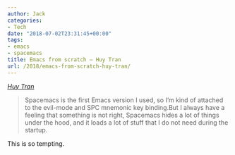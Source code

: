 ```yaml
---
author: Jack
categories:
- Tech
date: "2018-07-02T23:31:45+00:00"
tags:
- emacs
- spacemacs
title: Emacs from scratch – Huy Tran
url: /2018/emacs-from-scratch-huy-tran/
---
```

_[Huy Tran][1]_

> Spacemacs is the first Emacs version I used, so I&#8217;m kind of attached to the evil-mode and SPC mnemonic key binding.But I always have a feeling that something is not right, Spacemacs hides a lot of things under the hood, and it loads a lot of stuff that I do not need during the startup.

This is so tempting.

 [1]: https://huytd.github.io/emacs-from-scratch.html